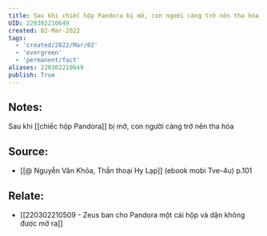 ```yaml
---
title: Sau khi chiếc hộp Pandora bị mở, con người càng trở nên tha hóa
UID: 220302210649
created: 02-Mar-2022
tags:
  - 'created/2022/Mar/02'
  - 'evergreen'
  - 'permanent/fact'
aliases: 220302210649
publish: True
---
```

## Notes:
Sau khi [[chiếc hộp Pandora]] bị mở, con người càng trở nên tha hóa

## Source:
- [[@ Nguyễn Văn Khỏa, Thần thoại Hy Lạp]] (ebook mobi Tve-4u) p.101

## Relate:
- [[220302210509 - Zeus ban cho Pandora một cái hộp và dặn không được mở ra]]